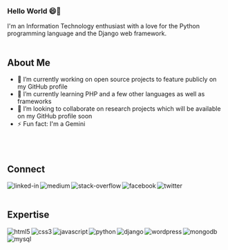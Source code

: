 ### Hello World  😄👋
I'm an Information Technology enthusiast with a love for the Python programming language and the Django web framework.
<br>
<br>

## About Me
- 🔭 I’m currently working on open source projects to feature publicly on my GitHub profile
- 🌱 I’m currently learning PHP and a few other languages as well as frameworks
- 👯 I’m looking to collaborate on research projects which will be available on my GitHub profile soon
- ⚡ Fun fact: I'm a Gemini
<br>
<br>

## Connect

[<img align="left" alt="linked-in" src="https://img.shields.io/badge/LinkedIn-%230077B5?style=plastic&logo=linkedin&logoColor=white" />](https://www.linkedin.com/in/tisagh-chase-a7a44587/)

[<img align="left" alt="medium" src="https://img.shields.io/badge/Medium-black?style=plastic&logo=medium&logoColor=white"/>](	https://medium.com/@Tisagh
)
[<img align="left" alt="stack-overflow" src="https://img.shields.io/badge/-Stack%20Overflow-orange?style=plastic&logo=stack-overflow&logoColor=white"/>](https://stackoverflow.com/users/8901377/tisagh)
[<img align="left" alt="facebook" src="https://img.shields.io/badge/Facebook-blue?&style=plastic&logo=facebook&logoColor=white"/>](https://www.facebook.com/tisagh/)
[<img align="left" alt="twitter" src="https://img.shields.io/badge/twitter-%231DA1F2?&style=plastic&logo=twitter&logoColor=white"/>](https://twitter.com/Tisagh)

<br>
<br>

## Expertise
<img align="left" alt="html5" src="https://img.shields.io/badge/HTML-E34F26?&style=plastic&logo=html5&logoColor=white"/>
<img align="left" alt="css3" src="https://img.shields.io/badge/CSS-1572B6?&style=plastic&logo=css3&logoColor=white"/>
<img align="left" alt="javascript" src="https://img.shields.io/badge/JavaScript-F7DF1E?&style=plastic&logo=javascript&logoColor=white"/>
<img align="left" alt="python" src="https://img.shields.io/badge/Python-3776AB?style=plastic&logo=python&logoColor=white"/>
<img align="left" alt="django" src="https://img.shields.io/badge/Django-092E20?style=plastic&logo=django&logoColor=white"/>
<img align="left" alt="wordpress" src="https://img.shields.io/badge/Wordpress-21759B?style=plastic&logo=wordpress&logoColor=white"/>
<img align="left" alt="mongodb" src="https://img.shields.io/badge/MongoDB-47A248?&style=plastic&logo=mongodb&logoColor=white"/>
<img align="left" alt="mysql" src="https://img.shields.io/badge/MySQL-4479A1?&style=plastic&logo=mysql&logoColor=white"/>
<br>
<br>

<!--
**Tisagh/Tisagh** is a ✨ _special_ ✨ repository because its `README.md` (this file) appears on your GitHub profile.


-->
